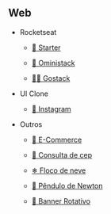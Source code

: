 ## Web

- Rocketseat

    - [🎒 Starter](https://github.com/Nerd0000/Starter)
    
    - [🚀 Oministack](./omni.md)
    
    - [👨‍🎓 Gostack](https://github.com/Nerd0000/go-stack)

- UI Clone

    - [📱 Instagram](https://github.com/Nerd0000/instagram-ui)
    
- Outros   

    - [💱 E-Commerce](https://github.com/Nerd0000/E-Commerce)
    
    - [🔎 Consulta de cep](https://github.com/Nerd0000/Consulta-de-Cep)
    
    - [❄ Floco de neve](https://github.com/Nerd0000/Floco-de-neve)
    
    - [🍎 Pêndulo de Newton](https://github.com/Nerd0000/Pendulo-de-Newton)
    
    - [🎨 Banner Rotativo](https://github.com/Nerd0000/banner-rotativo)
